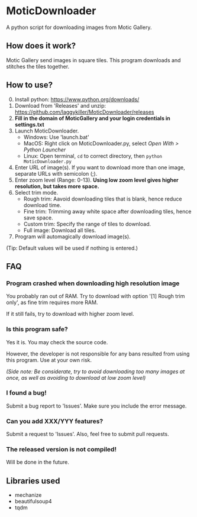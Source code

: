 # MoticDownloader
A python script for downloading images from Motic Gallery.

## How does it work?
Motic Gallery send images in square tiles. This program downloads and stitches the tiles together.

## How to use?
0. Install python: <https://www.python.org/downloads/>
1. Download from 'Releases' and unzip: <https://github.com/laggykiller/MoticDownloader/releases>
2. **Fill in the domain of MoticGallery and your login credentials in settings.txt**
3. Launch MoticDownloader.
    - Windows: Use 'launch.bat'
    - MacOS: Right click on MoticDownloader.py, select _Open With > Python Launcher_
    - Linux: Open terminal, <code>cd</code> to correct directory, then <code>python MoticDownloader.py</code>
4. Enter URL of image(s). If you want to download more than one image, separate URLs with semicolon (;).
5. Enter zoom level (Range: 0-13). **Using low zoom level gives higher resolution, but takes more space.**
6. Select trim mode.
    - Rough trim: Aavoid downloading tiles that is blank, hence reduce download time.
    - Fine trim: Trimming away white space after downloading tiles, hence save space.
    - Custom trim: Specify the range of tiles to download.
    - Full image: Download all tiles.
7. Program will automagically download image(s).

(Tip: Default values will be used if nothing is entered.)

## FAQ
### Program crashed when downloading high resolution image
You probably ran out of RAM. Try to download with option '\[1] Rough trim only', as fine trim requires more RAM.

If it still fails, try to download with higher zoom level.

### Is this program safe?
Yes it is. You may check the source code.

However, the developer is not responsible for any bans resulted from using this program. Use at your own risk.

_(Side note: Be considerate, try to avoid downloading too many images at once, as well as avoiding to download at low zoom level)_

### I found a bug!
Submit a bug report to 'Issues'. Make sure you include the error message.

### Can you add XXX/YYY features?
Submit a request to 'Issues'. Also, feel free to submit pull requests.

### The released version is not compiled!
Will be done in the future.

## Libraries used
 - mechanize
 - beautifulsoup4
 - tqdm
